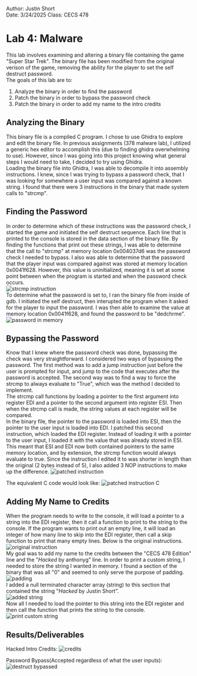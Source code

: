 Author: Justin Short  
Date: 3/24/2025
Class: CECS 478

# Lab 4: Malware
This lab involves examining and altering a binary file containing the game "Super Star Trek". The binary file has been modified from the original verison of the game, removing the ability for the player to set the self destruct password.  
The goals of this lab are to:
1) Analyze the binary in order to find the password
2) Patch the binary in order to bypass the password check
3) Patch the binary in order to add my name to the intro credits

## Analyzing the Binary
This binary file is a compiled C program. I chose to use Ghidra to explore and edit the binary file. In previous assignments (378 malware lab), I utilized a generic hex editor to accomplish this (due to finding ghidra overwhelming to use). However, since I was going into this project knowing what general steps I would need to take, I decided to try using Ghidra.  
Loading the binary file into Ghidra, I was able to decompile it into assembly instructions. I knew, since I was trying to bypass a password check, that I was looking for somewhere a user input was compared against a known string. I found that there were 3 instructions in the binary that made system calls to "strcmp".  


## Finding the Password
In order to determine which of these instructions was the password check, I started the game and initiated the self destruct sequence. Each line that is printed to the console is stored in the data section of the binary file. By finding the functions that print out these strings, I was able to determine that the call to "strcmp" at memory location 0x004037d6 was the password check I needed to bypass. I also was able to determine that the password that the player input was compared against was stored at memory location 0x0041f628. However, this value is uninitialized, meaning it is set at some point between when the program is started and when the password check occurs.  
![strcmp instruction](/photos/strcmp_before.png)  
To determine what the password is set to, I ran the binary file from inside of gdb. I initiated the self destruct, then interupted the program when it asked for the player to input the password. I was then able to examine the value at memory location 0x0041f628, and found the password to be "dedchrme".  
![password in memory](/photos/password_in_memory.png)  


## Bypassing the Password
Know that I knew where the password check was done, bypassing the check was very straightforward. I considered two ways of bypassing the password. The first method was to add a jump instruction just before the user is prompted for input, and jump to the code that executes after the password is accepted. The second way was to find a way to force the strcmp to always evaluate to "True", which was the method I decided to implement.  
The strcmp call functions by loading a pointer to the first argument into register EDI and a pointer to the second argument into register ESI. Then when the strcmp call is made, the string values at each register will be compared.  
In the binary file, the pointer to the password is loaded into ESI, then the pointer to the user input is loaded into EDI. I patched this second instruction, which loaded the EDI register. Instead of loading it with a pointer to the user input, I loaded it with the value that was already stored in ESI. This meant that ESI and EDI now both contained pointers to the same memory location, and by extension, the strcmp function would always evaluate to true. Since the instruction I edited it to was shorter in length than the original (2 bytes instead of 5), I also added 3 NOP instructions to make up the difference.
![patched instruction](/photos/strcmp_hacked.png)  

The equivalent C code would look like:
![patched instruction C](/photos/equivalent_C.png)  

## Adding My Name to Credits
When the program needs to write to the console, it will load a pointer to a string into the EDI register, then it call a function to print to the string to the console. If the program wants to print out an empty line, it will load an integer of how many line to skip into the EDI register, then call a skip function to print that many empty lines. Below is the original instructions.  
![original instruction](/photos/credits_before.png)  
My goal was to add my name to the credits between the "CECS 478 Edition" line and the "*Hacked* by anthonyg" line. In order to print a custom string, I needed to store the string I wanted in memory. I found a section of the binary that was all "0" and seemed to only serve the purpose of padding.  
![padding](/photos/store_data_empty_space.png)  
I added a null terminated character array (string) to this section that contained the string "*Hacked* by Justin Short".  
![added string](/photos/added_string.png)  
Now all I needed to load the pointer to this string into the EDI register and then call the function that prints the string to the console.  
![print custom string](/photos/credits_hacked.png)  

## Results/Deliverables
Hacked Intro Credits:
![credits](/photos/credits.png)  

Password Bypass(Accepted regardless of what the user inputs):
![destruct bypassed](/photos/destruct_bypassed.png)  
